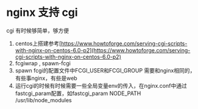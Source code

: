 # nginx 支持 cgi

cgi 有时候够简单，够方便

1. centos上搭建参考[https://www.howtoforge.com/serving-cgi-scripts-with-nginx-on-centos-6.0-p2](https://www.howtoforge.com/serving-cgi-scripts-with-nginx-on-centos-6.0-p2)
1. fcgiwrap , spawn-fcgi
1. spawn fcgi的配置文件中FCGI_USER和FCGI_GROUP 需要和nginx相同的，有些事nginx，有些是web
1. 运行cgi的时候有时候需要一些全局变量env的传入，在nginx.conf中通过fastcgi_param配置，如fastcgi_param NODE_PATH /usr/lib/node_modules
